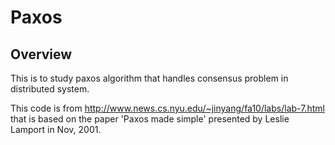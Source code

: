 Paxos
=====

Overview
--------

This is to study paxos algorithm that handles consensus problem in distributed system.

This code is from http://www.news.cs.nyu.edu/~jinyang/fa10/labs/lab-7.html that is based on the
paper 'Paxos made simple' presented by Leslie Lamport in Nov, 2001.
